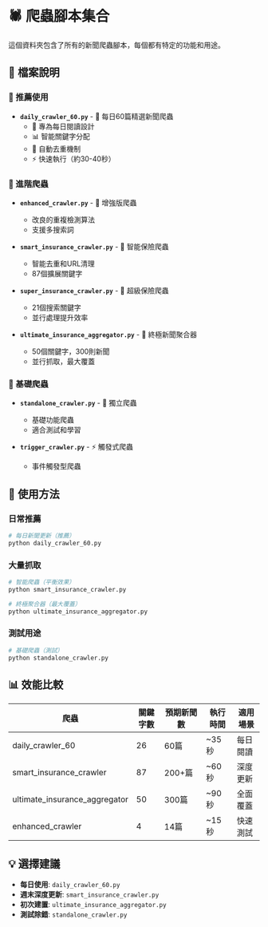 # 🕷️ 爬蟲腳本集合

這個資料夾包含了所有的新聞爬蟲腳本，每個都有特定的功能和用途。

## 📁 檔案說明

### 🌟 推薦使用
- **`daily_crawler_60.py`** - 📰 每日60篇精選新聞爬蟲
  - 🎯 專為每日閱讀設計
  - 📊 智能關鍵字分配
  - 🔄 自動去重機制
  - ⚡ 快速執行（約30-40秒）

### 🔧 進階爬蟲
- **`enhanced_crawler.py`** - 🔧 增強版爬蟲
  - 改良的重複檢測算法
  - 支援多搜索詞
  
- **`smart_insurance_crawler.py`** - 🧠 智能保險爬蟲
  - 智能去重和URL清理
  - 87個擴展關鍵字
  
- **`super_insurance_crawler.py`** - 🚀 超級保險爬蟲
  - 21個搜索關鍵字
  - 並行處理提升效率

- **`ultimate_insurance_aggregator.py`** - 🌟 終極新聞聚合器
  - 50個關鍵字，300則新聞
  - 並行抓取，最大覆蓋

### 🔄 基礎爬蟲
- **`standalone_crawler.py`** - 🔄 獨立爬蟲
  - 基礎功能爬蟲
  - 適合測試和學習

- **`trigger_crawler.py`** - ⚡ 觸發式爬蟲
  - 事件觸發型爬蟲

## 🚀 使用方法

### 日常推薦
```bash
# 每日新聞更新（推薦）
python daily_crawler_60.py
```

### 大量抓取
```bash
# 智能爬蟲（平衡效果）
python smart_insurance_crawler.py

# 終極聚合器（最大覆蓋）
python ultimate_insurance_aggregator.py
```

### 測試用途
```bash
# 基礎爬蟲（測試）
python standalone_crawler.py
```

## 📊 效能比較

| 爬蟲 | 關鍵字數 | 預期新聞數 | 執行時間 | 適用場景 |
|------|----------|------------|----------|----------|
| daily_crawler_60 | 26 | 60篇 | ~35秒 | 每日閱讀 |
| smart_insurance_crawler | 87 | 200+篇 | ~60秒 | 深度更新 |
| ultimate_insurance_aggregator | 50 | 300篇 | ~90秒 | 全面覆蓋 |
| enhanced_crawler | 4 | 14篇 | ~15秒 | 快速測試 |

## 💡 選擇建議

- **每日使用**: `daily_crawler_60.py`
- **週末深度更新**: `smart_insurance_crawler.py`
- **初次建置**: `ultimate_insurance_aggregator.py`
- **測試除錯**: `standalone_crawler.py`

